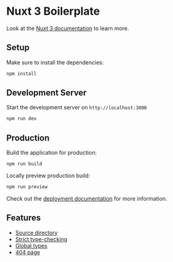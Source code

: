 # Nuxt 3 Boilerplate

Look at the [Nuxt 3 documentation](https://nuxt.com/docs/getting-started/introduction) to learn more.

## Setup

Make sure to install the dependencies:

```bash
npm install
```

## Development Server

Start the development server on `http://localhost:3000`

```bash
npm run dev
```

## Production

Build the application for production:

```bash
npm run build
```

Locally preview production build:

```bash
npm run preview
```

Check out the [deployment documentation](https://nuxt.com/docs/getting-started/deployment) for more information.

## Features

- [Source directory](https://nuxt.com/docs/api/configuration/nuxt-config#srcdir)
- [Strict type-checking](https://nuxt.com/docs/guide/concepts/typescript)
- [Global types](https://stackoverflow.com/a/73237686)
- [404 page](https://www.reddit.com/r/Nuxt/comments/s7mtkz/how_to_create_nuxt_3_404_error_page/?utm_source=share&utm_medium=web2x&context=3)

